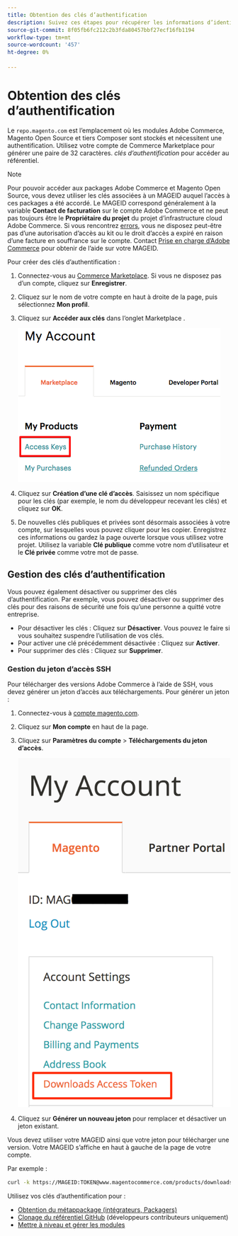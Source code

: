 ```yaml
---
title: Obtention des clés d’authentification
description: Suivez ces étapes pour récupérer les informations d’identification afin d’accéder aux packages Adobe Commerce et Magento Open Source Composer sur repo.magento.com.
source-git-commit: 8f05fb6fc212c2b3fda80457bbf27ecf16fb1194
workflow-type: tm+mt
source-wordcount: '457'
ht-degree: 0%

---
```



# Obtention des clés d’authentification

Le `repo.magento.com` est l’emplacement où les modules Adobe Commerce, Magento Open Source et tiers Composer sont stockés et nécessitent une authentification. Utilisez votre compte de Commerce Marketplace pour générer une paire de 32 caractères. *clés d’authentification* pour accéder au référentiel.

>[!NOTE]
>
>Pour pouvoir accéder aux packages Adobe Commerce et Magento Open Source, vous devez utiliser les clés associées à un MAGEID auquel l’accès à ces packages a été accordé. Le MAGEID correspond généralement à la variable **Contact de facturation** sur le compte Adobe Commerce et ne peut pas toujours être le **Propriétaire du projet** du projet d’infrastructure cloud Adobe Commerce. Si vous rencontrez [errors](https://support.magento.com/hc/en-us/articles/360040296392), vous ne disposez peut-être pas d’une autorisation d’accès au kit ou le droit d’accès a expiré en raison d’une facture en souffrance sur le compte. Contact [Prise en charge d’Adobe Commerce](https://support.magento.com/hc/en-us) pour obtenir de l’aide sur votre MAGEID.

Pour créer des clés d’authentification :

1. Connectez-vous au [Commerce Marketplace](https://marketplace.magento.com). Si vous ne disposez pas d’un compte, cliquez sur **Enregistrer**.
1. Cliquez sur le nom de votre compte en haut à droite de la page, puis sélectionnez **Mon profil**.

1. Cliquez sur **Accéder aux clés** dans l’onglet Marketplace .

   ![Obtention de vos clés d’accès sécurisées sur Commerce Marketplace](../../assets/installation/cloud_access-key.png)

1. Cliquez sur **Création d’une clé d’accès**. Saisissez un nom spécifique pour les clés (par exemple, le nom du développeur recevant les clés) et cliquez sur **OK**.

1. De nouvelles clés publiques et privées sont désormais associées à votre compte, sur lesquelles vous pouvez cliquer pour les copier. Enregistrez ces informations ou gardez la page ouverte lorsque vous utilisez votre projet. Utilisez la variable **Clé publique** comme votre nom d’utilisateur et le **Clé privée** comme votre mot de passe.

## Gestion des clés d’authentification

Vous pouvez également désactiver ou supprimer des clés d’authentification. Par exemple, vous pouvez désactiver ou supprimer des clés pour des raisons de sécurité une fois qu’une personne a quitté votre entreprise.

* Pour désactiver les clés : Cliquez sur **Désactiver**. Vous pouvez le faire si vous souhaitez suspendre l’utilisation de vos clés.
* Pour activer une clé précédemment désactivée : Cliquez sur **Activer**.
* Pour supprimer des clés : Cliquez sur **Supprimer**.

### Gestion du jeton d’accès SSH

Pour télécharger des versions Adobe Commerce à l’aide de SSH, vous devez générer un jeton d’accès aux téléchargements. Pour générer un jeton :

1. Connectez-vous à [compte magento.com](https://account.magento.com/customer/account/login).
1. Cliquez sur **Mon compte** en haut de la page.
1. Cliquez sur **Paramètres du compte** > **Téléchargements du jeton d’accès**.

   ![Accès à vos clés](../../assets/installation/connect_keys1.png)

1. Cliquez sur **Générer un nouveau jeton** pour remplacer et désactiver un jeton existant.

Vous devez utiliser votre MAGEID ainsi que votre jeton pour télécharger une version. Votre MAGEID s’affiche en haut à gauche de la page de votre compte.

Par exemple :

```bash
curl -k https://MAGEID:TOKEN@www.magentocommerce.com/products/downloads/info/help
```

Utilisez vos clés d’authentification pour :

* [Obtention du métappackage (intégrateurs, Packagers)](../composer.md)
* [Clonage du référentiel GitHub](https://developer.adobe.com/commerce/contributor/guides/install/clone-repository/) (développeurs contributeurs uniquement)
* [Mettre à niveau et gérer les modules](../../upgrade/modules/upgrade.md)
